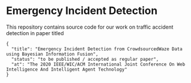 # Emergency Incident Detection

This repository contains source code for our work on traffic accident detection in paper titled

```
{
  "title": "Emergency Incident Detection from CrowdsourcedWaze Data using Bayesian Information Fusion",
  "status": "to be published / accepted as regular paper",
  "at": "The 2020 IEEE/WIC/ACM International Joint Conference On Web Intelligence And Intelligent Agent Technology"
}
```
